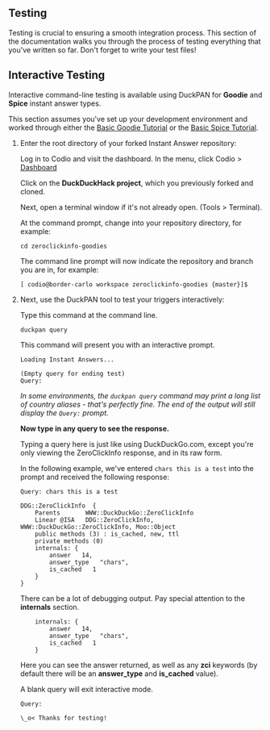 ## Testing

Testing is crucial to ensuring a smooth integration process.  This section of the documentation walks you through the process of testing everything that you've written so far. Don't forget to write your test files!

## Interactive Testing

Interactive command-line testing is available using DuckPAN for **Goodie** and **Spice** instant answer types.

This section assumes you've set up your development environment and worked through either the [Basic Goodie Tutorial](https://github.com/duckduckgo/duckduckgo-documentation/blob/master/duckduckhack/goodie/goodie_basic_tutorial.md) or the [Basic Spice Tutorial](https://github.com/duckduckgo/duckduckgo-documentation/blob/master/duckduckhack/spice/spice_basic_tutorial.md).

1. Enter the root directory of your forked Instant Answer repository:

	Log in to Codio and visit the dashboard. In the menu, click Codio > [Dashboard](https://codio.com/home/projects)
	
	Click on the **DuckDuckHack project**, which you previously forked and cloned.
	
	Next, open a terminal window if it's not already open. (Tools > Terminal).
	
	At the command prompt, change into your repository directory, for example:
	
	```shell
	cd zeroclickinfo-goodies
	```

	The command line prompt will now indicate the repository and branch you are in, for example:
	
	```shell
	[ codio@border-carlo workspace zeroclickinfo-goodies {master}]$    
	```

2. Next, use the DuckPAN tool to test your triggers interactively:

    Type this command at the command line.

    ```shell
    duckpan query
    ```

    This command will present you with an interactive prompt.

    ```shell
    Loading Instant Answers...

    (Empty query for ending test)                                                   
	Query:
    ```

	*In some environments, the `duckpan query` command may print a long list of country aliases - that's perfectly fine. The end of the output will still display the `Query:` prompt.*

    **Now type in any query to see the response.** 

	Typing a query here is just like using DuckDuckGo.com, except you're only viewing the ZeroClickInfo response, and in its raw form.
	
	In the following example, we've entered `chars this is a test` into the prompt and received the following response:

    ```shell
    Query: chars this is a test

    DDG::ZeroClickInfo  {
        Parents       WWW::DuckDuckGo::ZeroClickInfo
        Linear @ISA   DDG::ZeroClickInfo, WWW::DuckDuckGo::ZeroClickInfo, Moo::Object
        public methods (3) : is_cached, new, ttl
        private methods (0)
        internals: {
            answer   14,
            answer_type   "chars",
            is_cached   1
        }
    }
    ```

    There can be a lot of debugging output. Pay special attention to the **internals** section.

    ```shell
        internals: {
            answer   14,
            answer_type   "chars",
            is_cached   1
        }
    ```

    Here you can see the answer returned, as well as any **zci** keywords (by default there will be an **answer\_type** and **is\_cached** value).

    A blank query will exit interactive mode.

    ```shell
    Query:

    \_o< Thanks for testing!
    ```
